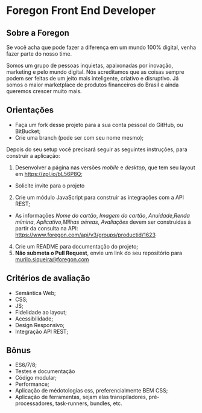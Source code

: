 Foregon Front End Developer
============================

Sobre a Foregon
-----
Se você acha que pode fazer a diferença em um mundo 100% digital, venha fazer parte do nosso time.

Somos um grupo de pessoas inquietas, apaixonadas por inovação, marketing e pelo mundo digital. Nós acreditamos que as coisas sempre podem ser feitas de um jeito mais inteligente, criativo e disruptivo. Já somos o maior marketplace de produtos financeiros do Brasil e ainda queremos crescer muito mais.

Orientações
-----
* Faça um fork desse projeto para a sua conta pessoal do GitHub, ou BitBucket;
* Crie uma branch (pode ser com seu nome mesmo);

Depois do seu setup você precisará seguir as seguintes instruções, para construir a aplicação:

1. Desenvolver a página nas versões *mobile* e *desktop*, que tem seu layout em https://zpl.io/bL56P8Q;

  * Solicite invite para o projeto

2. Crie um módulo JavaScript para construir as integrações com a API REST;
  
  * As informações *Nome do cartão*, *Imagem do cartão*, *Anuidade*,*Renda mímina*, *Aplicativo*,*Milhas aéreas*, *Avaliações*   devem ser construidas à partir da consulta na API: https://www.foregon.com/api/v3/groups/productid/1623
  
4. Crie um README para documentação do projeto;
3. **Não submeta o Pull Request**, envie um link do seu repositório para murilo.siqueira@foregon.com

Critérios de avaliação
-----
* Semântica Web;
* CSS;
* JS;
* Fidelidade ao layout;
* Acessibilidade;
* Design Responsivo;
* Integração API REST;

Bônus
-----
* ES6/7/8;
* Testes e documentação
* Código modular;
* Performance;
* Aplicação de médotologias css, preferencialmente BEM CSS;
* Aplicação de ferramentas, sejam elas transpiladores, pré-processadores, task-runners, bundles, etc.
